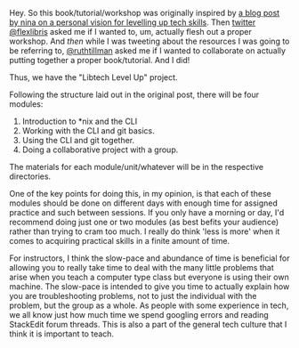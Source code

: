 Hey. So this book/tutorial/workshop was originally inspired by [a blog post by nina on a personal vision for levelling up tech skills][1]. Then [twitter @flexlibris][2] asked me if I wanted to, um, actually flesh out a proper workshop. And _then_ while I was tweeting about the resources I was going to be referring to, [@ruthtillman][3] asked me if I wanted to collaborate on actually putting together a proper book/tutorial. And I did!

Thus, we have the "Libtech Level Up" project.

Following the structure laid out in the original post, there will be four modules:

1. Introduction to *nix and the CLI
2. Working with the CLI and git basics.
3. Using the CLI and git together.
4. Doing a collaborative project with a group.

The materials for each module/unit/whatever will be in the respective directories.

One of the key points for doing this, in my opinion, is that each of these modules should be done on different days with enough time for assigned practice and such between sessions. If you only have a morning or day, I'd recommend doing just one or two modules (as best befits your audience) rather than trying to cram too much. I really do think 'less is more' when it comes to acquiring practical skills in a finite amount of time.

For instructors, I think the slow-pace and abundance of time is beneficial for allowing you to really take time to deal with the many little problems that arise when you teach a computer type class but everyone is using their own machine. The slow-pace is intended to give you time to actually explain how you are troubleshooting problems, not to just the individual with the problem, but the group as a whole. As people with some experience in tech, we all know just how much time we spend googling errors and reading StackEdit forum threads. This is also a part of the general tech culture that I think it is important to teach. 

[1]: http://satifice.com/2014/11/12/my-vision-for-a-levelling-up-tech-skills-workshop/

[2]: https://twitter.com/flexlibris

[3]: https://github.com/ruthtillman

